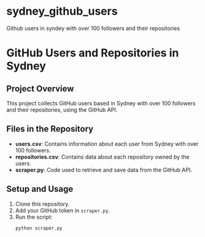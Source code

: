 # sydney_github_users
Github users in syndey with over 100 followers and their repositories
# GitHub Users and Repositories in Sydney

## Project Overview
This project collects GitHub users based in Sydney with over 100 followers and their repositories, using the GitHub API.

## Files in the Repository
- **users.csv**: Contains information about each user from Sydney with over 100 followers.
- **repositories.csv**: Contains data about each repository owned by the users.
- **scraper.py**: Code used to retrieve and save data from the GitHub API.

## Setup and Usage
1. Clone this repository.
2. Add your GitHub token in `scraper.py`.
3. Run the script:
   ```bash
   python scraper.py

